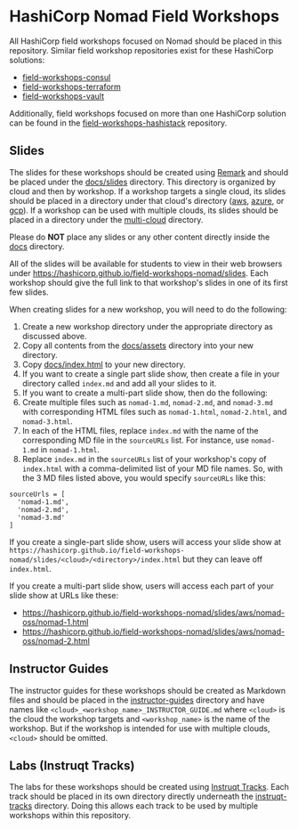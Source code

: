# HashiCorp Nomad Field Workshops
All HashiCorp field workshops focused on Nomad should be placed in this repository. Similar field workshop repositories exist for these HashiCorp solutions:
* [field-workshops-consul](https://github.com/hashicorp/field-workshops-consul)
* [field-workshops-terraform](https://github.com/hashicorp/field-workshops-terraform)
* [field-workshops-vault](https://github.com/hashicorp/field-workshops-terraform)

Additionally, field workshops focused on more than one HashiCorp solution can be found in the [field-workshops-hashistack](https://github.com/hashicorp/field-workshops-hashistack) repository.

## Slides
The slides for these workshops should be created using [Remark](https://remarkjs.com) and should be placed under the [docs/slides](./docs/slides) directory. This directory is organized by cloud and then by workshop.  If a workshop targets a single cloud, its slides should be placed in a directory under that cloud's directory ([aws](./docs/slides/aws), [azure](./docs/slides/azure), or [gcp](./docs/slides/gcp)). If a workshop can be used with multiple clouds, its slides should be placed in a directory under the [multi-cloud](./docs/slides/multi-cloud) directory.

Please do **NOT** place any slides or any other content directly inside the [docs](./docs) directory.

All of the slides will be available for students to view in their web browsers under https://hashicorp.github.io/field-workshops-nomad/slides.  Each workshop should give the full link to that workshop's slides in one of its first few slides.

When creating slides for a new workshop, you will need to do the following:
1. Create a new workshop directory under the appropriate directory as discussed above.
1. Copy all contents from the [docs/assets](./docs/assets) directory into your new directory.
1. Copy [docs/index.html](./docs/index.html) to your new directory.
1. If you want to create a single part slide show, then create a file in your directory called `index.md` and add all your slides to it.
1. If you want to create a multi-part slide show, then do the following:
  1. Create multiple files such as `nomad-1.md`, `nomad-2.md`, and `nomad-3.md` with corresponding HTML files such as `nomad-1.html`, `nomad-2.html`, and `nomad-3.html`.
  1. In each of the HTML files, replace `index.md` with the name of the corresponding MD file in the `sourceURLs` list. For instance, use `nomad-1.md` in `nomad-1.html`.
  1. Replace `index.md` in the `sourceURLs` list of your workshop's copy of `index.html` with a comma-delimited list of your MD file names. So, with the 3 MD files listed above, you would specify `sourceURLs` like this:
  ```
  sourceUrls = [
    'nomad-1.md',
    'nomad-2.md',
    'nomad-3.md'
  ]
  ```

If you create a single-part slide show, users will access your slide show at `https://hashicorp.github.io/field-workshops-nomad/slides/<cloud>/<directory>/index.html` but they can leave off `index.html`.

If you create a multi-part slide show, users will access each part of your slide show at URLs like these:
* https://hashicorp.github.io/field-workshops-nomad/slides/aws/nomad-oss/nomad-1.html
* https://hashicorp.github.io/field-workshops-nomad/slides/aws/nomad-oss/nomad-2.html

## Instructor Guides
The instructor guides for these workshops should be created as Markdown files and should be placed in the [instructor-guides](./instructor-guides) directory and have names like `<cloud>_<workshop_name>_INSTRUCTOR_GUIDE.md` where `<cloud>` is the cloud the workshop targets and `<workshop_name>` is the name of the workshop. But if the workshop is intended for use with multiple clouds, `<cloud>` should be omitted.

## Labs (Instruqt Tracks)
The labs for these workshops should be created using [Instruqt Tracks](https://instruqt.com/hashicorp).  Each track should be placed in its own directory directly underneath the [instruqt-tracks](./instruqt-tracks) directory. Doing this allows each track to be used by multiple workshops within this repository.
